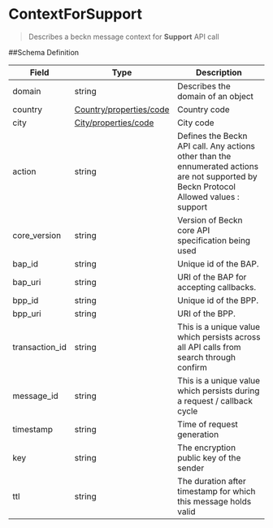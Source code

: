 # ContextForSupport

> Describes a beckn message context for **Support** API call

##Schema Definition

| **Field**      | **Type**                                                                     | **Description**                                                                                                                               |
| -------------- | ---------------------------------------------------------------------------- | --------------------------------------------------------------------------------------------------------------------------------------------- |
| domain         | string                                                                       | Describes the domain of an object                                                                                                             |
| country        | [Country/properties/code](/docs/core-specification/schema-reference/country) | Country code                                                                                                                                  |
| city           | [City/properties/code](/docs/core-specification/schema-reference/city)       | City code                                                                                                                                     |
| action         | string                                                                       | Defines the Beckn API call. Any actions other than the ennumerated actions are not supported by Beckn Protocol <br/> Allowed values : support |
| core_version   | string                                                                       | Version of Beckn core API specification being used                                                                                            |
| bap_id         | string                                                                       | Unique id of the BAP.                                                                                                                         |
| bap_uri        | string                                                                       | URI of the BAP for accepting callbacks.                                                                                                       |
| bpp_id         | string                                                                       | Unique id of the BPP.                                                                                                                         |
| bpp_uri        | string                                                                       | URI of the BPP.                                                                                                                               |
| transaction_id | string                                                                       | This is a unique value which persists across all API calls from search through confirm                                                        |
| message_id     | string                                                                       | This is a unique value which persists during a request / callback cycle                                                                       |
| timestamp      | string                                                                       | Time of request generation                                                                                                                    |
| key            | string                                                                       | The encryption public key of the sender                                                                                                       |
| ttl            | string                                                                       | The duration after timestamp for which this message holds valid                                                                               |
